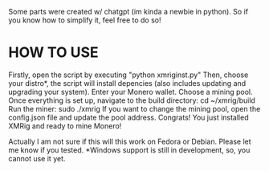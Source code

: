 Some parts were created w/ chatgpt (im kinda a newbie in python).
So if you know how to simplify it, feel free to do so!

HOW TO USE
===========================================================================================================
Firstly, open the script by executing "python xmriginst.py"
Then, choose your distro*, the script will install depencies (also includes updating and upgrading your system).
Enter your Monero wallet.
Choose a mining pool.
Once everything is set up, navigate to the build directory:
cd ~/xmrig/build
Run the miner:
sudo ./xmrig
If you want to change the mining pool, open the config.json file and update the pool address.
Congrats! You just installed XMRig and ready to mine Monero!


Actually I am not sure if this  will this work on Fedora or Debian. Please let me know if you tested.
*Windows support is still in development, so, you cannot use it yet.





